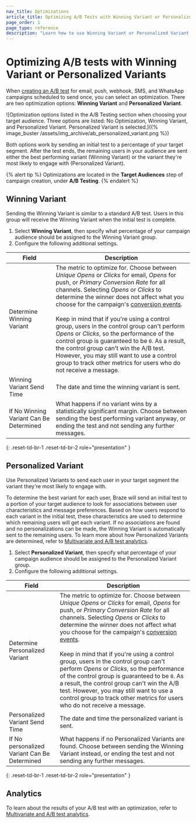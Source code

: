 ```yaml
---
nav_title: Optimizations
article_title: Optimizing A/B Tests with Winning Variant or Personalized Variants
page_order: 1
page_type: reference
description: "Learn how to use Winning Variant or Personalized Variant when creating multivariate and A/B tests."
---
```


# Optimizing A/B tests with Winning Variant or Personalized Variants

When [creating an A/B test]({{site.baseurl}}/user_guide/engagement_tools/testing/multivariant_testing/create_multivariate_campaign/) for email, push, webhook, SMS, and WhatsApp campaigns scheduled to send once, you can select an optimization. There are two optimization options: **Winning Variant** and **Personalized Variant**.

![Optimization options listed in the A/B Testing section when choosing your target audience. Three options are listed: No Optimization, Winning Variant, and Personalized Variant. Personalized Variant is selected.]({% image_buster /assets/img_archive/ab_personalized_variant.png %})

Both options work by sending an initial test to a percentage of your target segment. After the test ends, the remaining users in your audience are sent either the best performing variant (Winning Variant) or the variant they're most likely to engage with (Personalized Variant).

{% alert tip %}
Optimizations are located in the **Target Audiences** step of campaign creation, under **A/B Testing**.
{% endalert %}

## Winning Variant

Sending the Winning Variant is similar to a standard A/B test. Users in this group will receive the Winning Variant when the initial test is complete.

1. Select **Winning Variant**, then specify what percentage of your campaign audience should be assigned to the Winning Variant group.
2. Configure the following additional settings.

| Field | Description |
| --- | --- | 
| Determine Winning Variant | The metric to optimize for. Choose between *Unique Opens* or *Clicks* for email, *Opens* for push, or *Primary Conversion Rate* for all channels. Selecting *Opens* or *Clicks* to determine the winner does not affect what you choose for the campaign's [conversion events]({{site.baseurl}}/user_guide/engagement_tools/messaging_fundamentals/conversion_events/). <br><br>Keep in mind that if you're using a control group, users in the control group can't perform *Opens* or *Clicks*, so the performance of the control group is guaranteed to be `0`. As a result, the control group can't win the A/B test. However, you may still want to use a control group to track other metrics for users who do not receive a message. |
| Winning Variant Send Time | The date and time the winning variant is sent. |
| If No Winning Variant Can Be Determined | What happens if no variant wins by a statistically significant margin. Choose between sending the best performing variant anyway, or ending the test and not sending any further messages. |
{: .reset-td-br-1 .reset-td-br-2 role="presentation" }

## Personalized Variant

Use Personalized Variants to send each user in your target segment the variant they're most likely to engage with.

To determine the best variant for each user, Braze will send an initial test to a portion of your target audience to look for associations between user characteristics and message preferences. Based on how users respond to each variant in the initial test, these characteristics are used to determine which remaining users will get each variant. If no associations are found and no personalizations can be made, the Winning Variant is automatically sent to the remaining users. To learn more about how Personalized Variants are determined, refer to [Multivariate and A/B test analytics]({{site.baseurl}}/user_guide/engagement_tools/testing/multivariant_testing/multivariate_analytics/#personalized-variant).

1. Select **Personalized Variant**, then specify what percentage of your campaign audience should be assigned to the Personalized Variant group.
2. Configure the following additional settings.

| Field | Description |
| --- | --- | 
| Determine Personalized Variant | The metric to optimize for. Choose between *Unique Opens* or *Clicks* for email, *Opens* for push, or *Primary Conversion Rate* for all channels. Selecting *Opens* or *Clicks* to determine the winner does not affect what you choose for the campaign's [conversion events]({{site.baseurl}}/user_guide/engagement_tools/campaigns/testing_and_more/conversion_events/#conversion-events). <br><br>Keep in mind that if you're using a control group, users in the control group can't perform *Opens* or *Clicks*, so the performance of the control group is guaranteed to be `0`. As a result, the control group can't win the A/B test. However, you may still want to use a control group to track other metrics for users who do not receive a message. |
| Personalized Variant Send Time | The date and time the personalized variant is sent. |
| If No personalized Variant Can Be Determined | What happens if no Personalized Variants are found. Choose between sending the Winning Variant instead, or ending the test and not sending any further messages. |
{: .reset-td-br-1 .reset-td-br-2 role="presentation" }

## Analytics

To learn about the results of your A/B test with an optimization, refer to [Multivariate and A/B test analytics]({{site.baseurl}}/user_guide/engagement_tools/testing/multivariant_testing/multivariate_analytics/).

